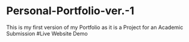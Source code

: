 # Personal-Portfolio-ver.-1
This is my first version of my Portfolio as it is a Project for an Academic Submission
#Live Website Demo

